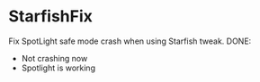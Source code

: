 # StarfishFix
Fix SpotLight safe mode crash when using Starfish tweak.
DONE:
- Not crashing now
- Spotlight is working
